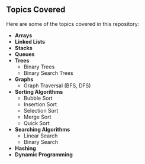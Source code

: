## Topics Covered

Here are some of the topics covered in this repository:

- **Arrays**
- **Linked Lists**
- **Stacks**
- **Queues**
- **Trees**
  - Binary Trees
  - Binary Search Trees
- **Graphs**
  - Graph Traversal (BFS, DFS)
- **Sorting Algorithms**
  - Bubble Sort
  - Insertion Sort
  - Selection Sort
  - Merge Sort
  - Quick Sort
- **Searching Algorithms**
  - Linear Search
  - Binary Search
- **Hashing**
- **Dynamic Programming**
